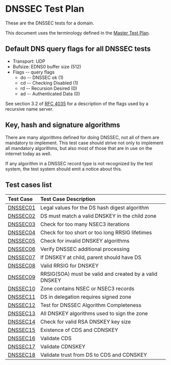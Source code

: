 # DNSSEC Test Plan

These are the DNSSEC tests for a domain.

This document uses the terminology defined in the [Master Test Plan].


## Default DNS query flags for all DNSSEC tests

* Transport: UDP
* Bufsize: EDNS0 buffer size (512)
* Flags -- query flags
    * do -- DNSSEC ok (1)
    * cd -- Checking Disabled (1)
    * rd -- Recursion Desired (0)
    * ad -- Authenticated Data (0)

See section 3.2 of [RFC 4035]
for a description of the flags used by a recursive name server.

## Key, hash and signature algorithms

There are many algorithms defined for doing DNSSEC, not all of them are
mandatory to implement. This test case should strive not only to implement
all mandatory algorithms, but also most of those that are in use on the
internet today as well.

If any algorithm in a DNSSEC record type is not recognized by the test
system, the test system should emit a notice about this.


[Master Test Plan]:             ../MasterTestPlan.md
[RFC 4035]:                     https://tools.ietf.org/html/rfc4035#section-3.2
[Test Case README]:             ../README.md

<!-- Content until EOF generated by script updateTestPlanReadme.pl from Zonemaster/Zonemaster utils directory -->

## Test cases list

|Test Case |Test Case Description|
|:---------|:--------------------|
|[DNSSEC01](dnssec01.md)|Legal values for the DS hash digest algorithm|
|[DNSSEC02](dnssec02.md)|DS must match a valid DNSKEY in the child zone|
|[DNSSEC03](dnssec03.md)|Check for too many NSEC3 iterations|
|[DNSSEC04](dnssec04.md)|Check for too short or too long RRSIG lifetimes|
|[DNSSEC05](dnssec05.md)|Check for invalid DNSKEY algorithms|
|[DNSSEC06](dnssec06.md)|Verify DNSSEC additional processing|
|[DNSSEC07](dnssec07.md)|If DNSKEY at child, parent should have DS|
|[DNSSEC08](dnssec08.md)|Valid RRSIG for DNSKEY|
|[DNSSEC09](dnssec09.md)|RRSIG(SOA) must be valid and created by a valid DNSKEY|
|[DNSSEC10](dnssec10.md)|Zone contains NSEC or NSEC3 records|
|[DNSSEC11](dnssec11.md)|DS in delegation requires signed zone|
|[DNSSEC12](dnssec12.md)|Test for DNSSEC Algorithm Completeness|
|[DNSSEC13](dnssec13.md)|All DNSKEY algorithms used to sign the zone|
|[DNSSEC14](dnssec14.md)|Check for valid RSA DNSKEY key size|
|[DNSSEC15](dnssec15.md)|Existence of CDS and CDNSKEY|
|[DNSSEC16](dnssec16.md)|Validate CDS|
|[DNSSEC17](dnssec17.md)|Validate CDNSKEY|
|[DNSSEC18](dnssec18.md)|Validate trust from DS to CDS and CDNSKEY|
